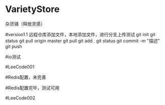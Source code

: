 # VarietyStore
杂货铺（释放灵感）

#version1.1
远程仓库添加文件，本地添加文件，进行分支上传测试
git init
git status
git pull origin master
git pull
git add .
git status
git commit -m "描述"
git push


#io测试

#LeeCode001

#Redis配置，未完善

#Redis配置完毕，测试可用

#LeeCode002